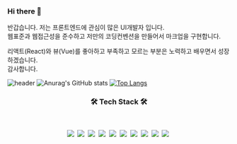 ### Hi there 👋
반갑습니다. 
저는 프론트엔드에 관심이 많은 UI개발자 입니다.   
웹표준과 웹접근성을 준수하고 저만의 코딩컨벤션을 만들어서 마크업을 구현합니다.  

리액트(React)와 뷰(Vue)를 좋아하고 부족하고 모르는 부분은 노력하고 배우면서 성장하겠습니다.  
감사합니다. 

<!--
**heodokyung/heodokyung** is a ✨ _special_ ✨ repository because its `README.md` (this file) appears on your GitHub profile.

Here are some ideas to get you started:

- 🔭 I’m currently working on ...
- 🌱 I’m currently learning ...
- 👯 I’m looking to collaborate on ...
- 🤔 I’m looking for help with ...
- 💬 Ask me about ...
- 📫 How to reach me: ...
- 😄 Pronouns: ...
- ⚡ Fun fact: ...

<a href="버튼을 눌렀을 때 이동할 링크" target="_blank">
<img src="https://img.shields.io/badge/뱃지레이블-배경색?style=뱃지모양&logo=로고&logoColor=로고색상"/>
</a>
<img src="https://img.shields.io/badge/쓰고자하는_텍스트-컬러코드?style=flat-square&logo=simpleicons에서_아이콘이름&logoColor=white"/></a>&nbsp 
-->
![header](https://capsule-render.vercel.app/api?type=Waving&color=auto&height=300&section=header&text=HeoDoKyung!&fontSize=60)
![Anurag's GitHub stats](https://github-readme-stats.vercel.app/api?username=heodokyung&show_icons=true&theme=dracula)
[![Top Langs](https://github-readme-stats.vercel.app/api/top-langs/?username=heodokyung)](https://github.com/heodokyung/github-readme-stats)
<h3 align="center"><b>🛠 Tech Stack 🛠</b></h3>
</br>
<p align="center">
<img src="https://img.shields.io/badge/HTML5-E34F26?style=flat-square&logo=HTML5&logoColor=white"/>&nbsp
<img src="https://img.shields.io/badge/CSS3-1572B6?style=flat-square&logo=CSS3&logoColor=white"/>&nbsp
<img src="https://img.shields.io/badge/Sass-CC6699?style=flat-square&logo=Sass&logoColor=white"/>&nbsp
<img src="https://img.shields.io/badge/JavaScript-F7DF1E?style=flat-square&logo=JavaScript&logoColor=white"/>&nbsp
<img src="https://img.shields.io/badge/TypeScript-3178C6?style=flat-square&logo=TypeScript&logoColor=white"/>&nbsp
<img src="https://img.shields.io/badge/React-61DAFB?style=flat-square&logo=React&logoColor=white"/>&nbsp
<img src="https://img.shields.io/badge/ReactQuery-FF4154?style=flat-square&logo=ReactQuery&logoColor=white"/>&nbsp
<img src="https://img.shields.io/badge/Next.js-000000?style=flat-square&logo=Next.js&logoColor=white"/>&nbsp
<img src="https://img.shields.io/badge/Vue.js-4FC08D?style=flat-square&logo=Vue.js&logoColor=white"/>&nbsp
<img src="https://img.shields.io/badge/Github-181717?style=flat-square&amp;logo=Github&amp;logoColor=white">&nbsp
</p>
